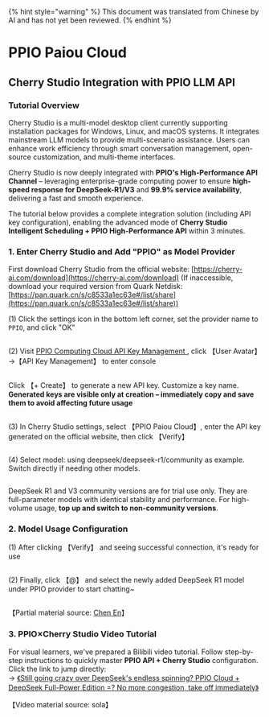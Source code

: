 
{% hint style="warning" %}
This document was translated from Chinese by AI and has not yet been reviewed.
{% endhint %}

# PPIO Paiou Cloud

## Cherry Studio Integration with PPIO LLM API

### [​](https://ppinfra.com/docs/third-party/cherry-studio-use#tutorial-overview) Tutorial Overview <a href="#tutorial-overview" id="tutorial-overview"></a>

Cherry Studio is a multi-model desktop client currently supporting installation packages for Windows, Linux, and macOS systems. It integrates mainstream LLM models to provide multi-scenario assistance. Users can enhance work efficiency through smart conversation management, open-source customization, and multi-theme interfaces.

Cherry Studio is now deeply integrated with **PPIO's High-Performance API Channel** – leveraging enterprise-grade computing power to ensure **high-speed response for DeepSeek-R1/V3** and **99.9% service availability**, delivering a fast and smooth experience.

The tutorial below provides a complete integration solution (including API key configuration), enabling the advanced mode of **Cherry Studio Intelligent Scheduling + PPIO High-Performance API** within 3 minutes.

### [​](https://ppinfra.com/docs/third-party/cherry-studio-use#1-enter-cherrystudio-add-ppio-as-model-provider)1. Enter Cherry Studio and Add "PPIO" as Model Provider <a href="#id-1-enter-cherrystudio-add-ppio-as-model-provider" id="id-1-enter-cherrystudio-add-ppio-as-model-provider"></a>

First download Cherry Studio from the official website: [https://cherry-ai.com/download](https://cherry-ai.com/download) (If inaccessible, download your required version from Quark Netdisk: [https://pan.quark.cn/s/c8533a1ec63e#/list/share](https://pan.quark.cn/s/c8533a1ec63e#/list/share))

(1) Click the settings icon in the bottom left corner, set the provider name to `PPIO`, and click "OK"

<figure><img src="https://static.ppinfra.com/docs/image/llm/cherry-studio-setting.png" alt=""><figcaption></figcaption></figure>

(2) Visit [PPIO Computing Cloud API Key Management ](https://ppinfra.com/user/register?invited_by=JYT9GD\&utm_source=github_cherry-studio), click 【User Avatar】→【API Key Management】 to enter console

<figure><img src="https://static.ppinfra.com/docs/image/llm/ppinfra-create-api-key-01.png" alt=""><figcaption></figcaption></figure>

Click 【+ Create】 to generate a new API key. Customize a key name. **Generated keys are visible only at creation – immediately copy and save them to avoid affecting future usage**

<figure><img src="https://static.ppinfra.com/docs/image/llm/ppinfra-create-api-key-02.png" alt=""><figcaption></figcaption></figure>

(3) In Cherry Studio settings, select 【PPIO Paiou Cloud】, enter the API key generated on the official website, then click 【Verify】

<figure><img src="https://static.ppinfra.com/docs/image/llm/cherry-studio-3601.PNG" alt=""><figcaption></figcaption></figure>

(4) Select model: using deepseek/deepseek-r1/community as example. Switch directly if needing other models.

<figure><img src="https://static.ppinfra.com/docs/image/llm/cherry-studio-3602.PNG" alt=""><figcaption></figcaption></figure>

DeepSeek R1 and V3 community versions are for trial use only. They are full-parameter models with identical stability and performance. For high-volume usage, **top up and switch to non-community versions**.

### [​](https://ppinfra.com/docs/third-party/cherry-studio-use#2-model-usage-configuration)2. Model Usage Configuration <a href="#id-2-model-usage-configuration" id="id-2-model-usage-configuration"></a>

(1) After clicking 【Verify】 and seeing successful connection, it's ready for use

<figure><img src="https://static.ppinfra.com/docs/image/llm/cherry-studio-3603.png" alt=""><figcaption></figcaption></figure>

(2) Finally, click 【@】 and select the newly added DeepSeek R1 model under PPIO provider to start chatting~

<figure><img src="https://static.ppinfra.com/docs/image/llm/cherry-studio-ppio-config-02.png" alt=""><figcaption></figcaption></figure>

【Partial material source: [Chen En](https://www.kdocs.cn/l/ctGiF5K6PQoO)】

### [​](https://ppinfra.com/docs/third-party/cherry-studio-use#3-ppio%C3%97cherry-studio-video-tutorial)3. PPIO×Cherry Studio Video Tutorial <a href="#id-3-ppio%C3%97cherry-studio-video-tutorial" id="id-3-ppio%C3%97cherry-studio-video-tutorial"></a>

For visual learners, we've prepared a Bilibili video tutorial. Follow step-by-step instructions to quickly master **PPIO API + Cherry Studio** configuration. Click the link to jump directly:  
→ [《Still going crazy over DeepSeek's endless spinning? PPIO Cloud + DeepSeek Full-Power Edition =? No more congestion, take off immediately》](https://www.bilibili.com/video/BV1BZNmeTEwg/?buvid=XX82F37818653072D274A6BB8A4FE7938A30C\&from_spmid=search.search-result.0.0\&is_story_h5=false\&mid=3CpKQv%2Bjnb8k6iTGlUl1eH8FTQ%2FSZMtL1rElX6M3iMo%3D\&plat_id=116\&share_from=ugc\&share_medium=android\&share_plat=android\&share_session_id=b892268f-5751-4f6e-9690-50b37855d346\&share_source=WEIXIN\&share_source=weixin\&share_tag=s_i\&spmid=united.player-video-detail.0.0\&timestamp=1739160448\&unique_k=eKDZuRP\&up_id=3546757841554023\&vd_source=50fea165795ccc47455a165f5bcaeed2)

【Video material source: sola】